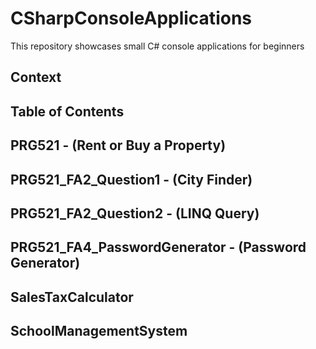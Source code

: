 # CSharpConsoleApplications
This repository showcases small C# console applications for beginners


## Context


## Table of Contents


## PRG521 - (Rent or Buy a Property)


## PRG521_FA2_Question1 - (City Finder)


## PRG521_FA2_Question2 - (LINQ Query)


## PRG521_FA4_PasswordGenerator - (Password Generator)


## SalesTaxCalculator


## SchoolManagementSystem

